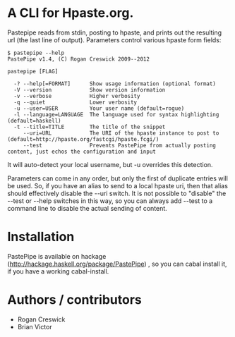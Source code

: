 # A CLI for Hpaste.org.

Pastepipe reads from stdin, posting to hpaste, and prints out the resulting url (the last line of output). Parameters control various hpaste form fields:

```
$ pastepipe --help
PastePipe v1.4, (C) Rogan Creswick 2009--2012

pastepipe [FLAG]

  -? --help[=FORMAT]      Show usage information (optional format)
  -V --version            Show version information
  -v --verbose            Higher verbosity
  -q --quiet              Lower verbosity
  -u --user=USER          Your user name (default=rogue)
  -l --language=LANGUAGE  The language used for syntax highlighting (default=haskell)
  -t --title=TITLE        The title of the snippet
     --uri=URL            The URI of the hpaste instance to post to (default=http://hpaste.org/fastcgi/hpaste.fcgi/)
     --test               Prevents PastePipe from actually posting content, just echos the configuration and input
```

It will auto-detect your local username, but -u overrides this detection.

Parameters can come in any order, but only the first of duplicate entries will be used. So, if you have an alias to send to a local hpaste uri, then that alias should effectively disable the --uri switch. It is not possible to "disable" the --test or --help switches in this way, so you can always add --test to a command line to disable the actual sending of content.

# Installation

PastePipe is available on hackage (http://hackage.haskell.org/package/PastePipe) , so you can cabal install it, if you have a working cabal-install.

# Authors / contributors

 - Rogan Creswick
 - Brian Victor